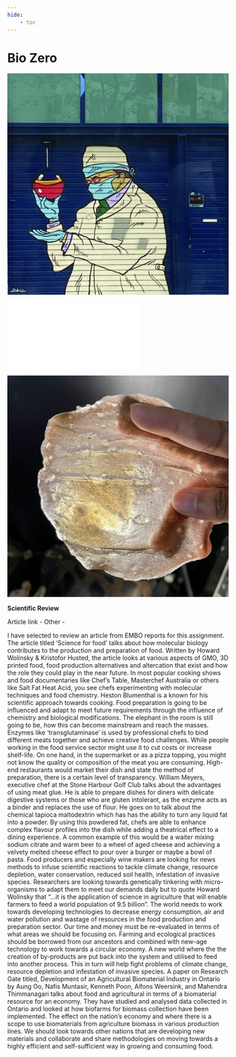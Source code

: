 ```yaml
---
hide:
    - toc
---
```


# **Bio Zero**


![](../images/biobio.jpeg)

![](../images/Evolution.pdf)

![](../images/mat.jpeg)

**Scientific Review**

Article link - <a href="https://www.embopress.org/doi/epdf/10.15252/embr.201540128"></a>
Other - <a href="https://www.researchgate.net/publication/319112175_Development_of_an_Agricultural_Biomaterial_Industry_in_Ontario"></a>

I have selected to review an article from EMBO reports for this
assignment. The article titled ‘Science for food’ talks about how
molecular biology contributes to the production and preparation of
food. Written by Howard Wolinsky & Kristofor Husted, the article
looks at various aspects of GMO, 3D printed food, food production
alternatives and altercation that exist and how the role they
could play in the near future. In most popular cooking shows and
food documentaries like Chef’s Table, Masterchef Australia or
others like Salt Fat Heat Acid, you see chefs experimenting with
molecular techniques and food chemistry. Heston Blumenthal is a
known for his scientific approach towards cooking. Food
preparation is going to be influenced and adapt to meet future
requirements through the influence of chemistry and biological
modifications. The elephant in the room is still going to be, how
this can become mainstream and reach the masses. Enzymes like
‘transglutaminase’ is used by professional chefs to bind different
meats together and achieve creative food challenges. While people
working in the food service sector might use it to cut costs or
increase shelf-life. On one hand, in the supermarket or as a pizza
topping, you might not know the quality or composition of the meat
you are consuming. High-end restaurants would market their dish
and state the method of preparation, there is a certain level of
transparency. William Meyers, executive chef at the Stone Harbour
Golf Club talks about the advantages of using meat glue. He is
able to prepare dishes for diners with delicate digestive systems
or those who are gluten intolerant, as the enzyme acts as a binder
and replaces the use of flour. He goes on to talk about the
chemical tapioca maltodextrin which has has the ability to turn
any liquid fat into a powder. By using this powdered fat, chefs
are able to enhance complex flavour profiles into the dish while
adding a theatrical effect to a dining experience. A common
example of this would be a waiter mixing sodium citrate and warm
beer to a wheel of aged cheese and achieving a velvety melted
cheese effect to pour over a burger or maybe a bowl of pasta. Food
producers and especially wine makers are looking for news methods
to infuse scientific reactions to tackle climate change, resource
depletion, water conservation, reduced soil health, infestation of
invasive species. Researchers are looking towards genetically
tinkering with micro-organisms to adapt them to meet our demands
daily but to quote Howard Wolinsky that “...it is the application of
science in agriculture that will enable farmers to feed a world
population of 9.5 billion”. The world needs to work towards
developing technologies to decrease energy consumption, air and
water pollution and wastage of resources in the food production
and preparation sector. Our time and money must be re-evaluated in
terms of what areas we should be focusing on. Farming and
ecological practices should be borrowed from our ancestors and
combined with new-age technology to work towards a circular
economy. A new world where the the creation of by-products are put
back into the system and utilised to feed into another process.
This in turn will help fight problems of climate change, resource
depletion and infestation of invasive species. A paper on Research
Gate titled, Development of an Agricultural Biomaterial Industry
in Ontario by Aung Oo, Nafis Muntasir, Kenneth Poon, Alfons
Weersink, and Mahendra Thimmanagari talks about food and
agricultural in terms of a biomaterial resource for an economy.
They have studied and analysed data collected in Ontario and
looked at how biofarms for biomass collection have been
implemented. The effect on the nation’s economy and where there is
a scope to use biomaterials from agriculture biomass in various
production lines. We should look towards other nations that are
developing new materials and collaborate and share methodologies
on moving towards a highly efficient and self-sufficient way in
growing and consuming food.
